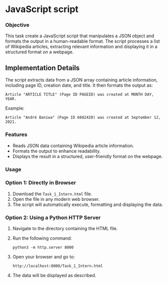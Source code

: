 # JavaScript script

### Objective
This task create a JavaScript script that manipulates a JSON object and formats the output in a human-readable format. The script processes a list of Wikipedia articles, extracting relevant information and displaying it in a structured format on a webpage.

## Implementation Details
The script extracts data from a JSON array containing article information, including page ID, creation date, and title. It then formats the output as:  
```
Article "ARTICLE TITLE" (Page ID PAGEID) was created at MONTH DAY, YEAR.
```
Example:  
```
Article "André Baniwa" (Page ID 6682420) was created at September 12, 2021.
```

### Features
- Reads JSON data containing Wikipedia article information.
- Formats the output to enhance readability.
- Displays the result in a structured, user-friendly format on the webpage.

### Usage  

### Option 1: Directly in Browser

1. Download the `Task_1_Intern.html` file.
2. Open the file in any modern web browser.
3. The script will automatically execute, formatting and displaying the data.


### Option 2: Using a Python HTTP Server

1. Navigate to the directory containing the HTML file.
2. Run the following command:

   `python3 -m http.server 8000`
3. Open your browser and go to:

   `http://localhost:8000/Task_1_Intern.html`

4. The data will be displayed as described.

